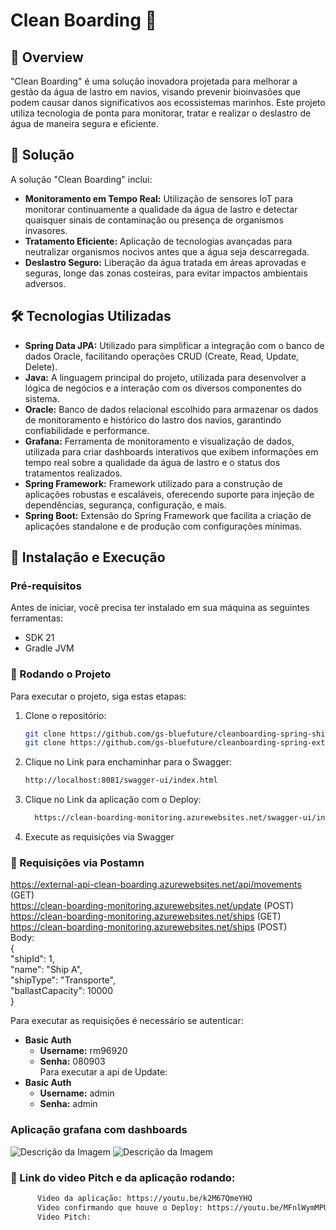 # Clean Boarding 🚢

## 📌 Overview
"Clean Boarding" é uma solução inovadora projetada para melhorar a gestão da água de lastro em navios, visando prevenir bioinvasões que podem causar danos significativos aos ecossistemas marinhos. Este projeto utiliza tecnologia de ponta para monitorar, tratar e realizar o deslastro de água de maneira segura e eficiente.

## 🚀 Solução
A solução "Clean Boarding" inclui:
- **Monitoramento em Tempo Real:** Utilização de sensores IoT para monitorar continuamente a qualidade da água de lastro e detectar quaisquer sinais de contaminação ou presença de organismos invasores.
- **Tratamento Eficiente:** Aplicação de tecnologias avançadas para neutralizar organismos nocivos antes que a água seja descarregada.
- **Deslastro Seguro:** Liberação da água tratada em áreas aprovadas e seguras, longe das zonas costeiras, para evitar impactos ambientais adversos.

## 🛠 Tecnologias Utilizadas
- **Spring Data JPA:** Utilizado para simplificar a integração com o banco de dados Oracle, facilitando operações CRUD (Create, Read, Update, Delete).
- **Java:** A linguagem principal do projeto, utilizada para desenvolver a lógica de negócios e a interação com os diversos componentes do sistema.
- **Oracle:** Banco de dados relacional escolhido para armazenar os dados de monitoramento e histórico do lastro dos navios, garantindo confiabilidade e performance.
- **Grafana:** Ferramenta de monitoramento e visualização de dados, utilizada para criar dashboards interativos que exibem informações em tempo real sobre a qualidade da água de lastro e o status dos tratamentos realizados.
- **Spring Framework:** Framework utilizado para a construção de aplicações robustas e escaláveis, oferecendo suporte para injeção de dependências, segurança, configuração, e mais.
- **Spring Boot:** Extensão do Spring Framework que facilita a criação de aplicações standalone e de produção com configurações mínimas.

## 🔧 Instalação e Execução

### Pré-requisitos
Antes de iniciar, você precisa ter instalado em sua máquina as seguintes ferramentas:
- SDK 21
- Gradle JVM

### 🚀 Rodando o Projeto
Para executar o projeto, siga estas etapas:

1. Clone o repositório:
   ```bash
   git clone https://github.com/gs-bluefuture/cleanboarding-spring-shipmonitoring.git
   git clone https://github.com/gs-bluefuture/cleanboarding-spring-external-api.git
2. Clique no Link para enchaminhar para o Swagger:
   ```bash 
   http://localhost:8081/swagger-ui/index.html
2. Clique no Link da aplicação com o Deploy:
   ```bash 
     https://clean-boarding-monitoring.azurewebsites.net/swagger-ui/index.html#/ 
4. Execute as requisições via Swagger   
### 🚀 Requisições via Postamn 
https://external-api-clean-boarding.azurewebsites.net/api/movements  (GET)  
https://clean-boarding-monitoring.azurewebsites.net/update (POST)  
https://clean-boarding-monitoring.azurewebsites.net/ships (GET)  
https://clean-boarding-monitoring.azurewebsites.net/ships (POST)  
Body:  
{  
  "shipId": 1,  
  "name": "Ship A",  
  "shipType": "Transporte",  
  "ballastCapacity": 10000  
}  

Para executar as requisições é necessário se autenticar:
- **Basic Auth**
  - **Username:** rm96920
  - **Senha:** 080903  
Para executar a api de Update:
- **Basic Auth**
  - **Username:** admin
  - **Senha:** admin
### Aplicação grafana com dashboards
![Descrição da Imagem](https://i.imgur.com/v9afiqw.png)
![Descrição da Imagem](https://i.imgur.com/0sUowDB.png)
### 🚀 Link do video Pitch e da aplicação rodando:
   ```bash
         Video da aplicação: https://youtu.be/k2M67QmeYHQ
         Video confirmando que houve o Deploy: https://youtu.be/MFnlWymMPUU
         Video Pitch: 

